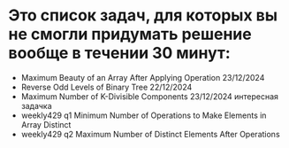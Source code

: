 # Это список задач, для которых вы не смогли придумать решение вообще в течении 30 минут:

-  Maximum Beauty of an Array After Applying Operation 23/12/2024
- Reverse Odd Levels of Binary Tree 22/12/2024 
- Maximum Number of K-Divisible Components 23/12/2024 интересная задачка
- weekly429 q1 Minimum Number of Operations to Make Elements in Array Distinct
- weekly429 q2 Maximum Number of Distinct Elements After Operations





 

    